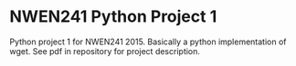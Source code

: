 # NWEN241 Python Project 1
Python project 1 for NWEN241 2015. Basically a python implementation of wget. See pdf in repository for project description.
